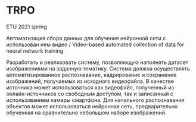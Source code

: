 # TRPO
ETU 2021 spring

Автоматизация сбора данных для обучения нейронной сети с использован ием видео /
Video-based automated collection of data for neural network training


Разработать и реализовать систему, позволяющую наполнять датасет
изображениями на заданную тематику. Система должна осуществлять
автоматизированное распознавание, кадрирование и сохранение
изображений, получаемых из исходного видеофайла.
В качестве источника может использоваться как видеофайл, полученный из
онлайн-источников со свободным доступом, так и записанный с
использованием камеры смартфона.
Для начального распознавания объектов может использоваться нейронная
сеть, предварительно обученная на сравнительно небольшом наборе
изображений.
